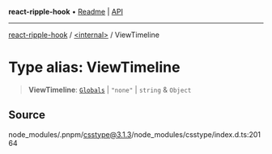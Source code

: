 **react-ripple-hook** • [Readme](../../README.md) \| [API](../../globals.md)

---

[react-ripple-hook](../../README.md) / [\<internal\>](../README.md) / ViewTimeline

# Type alias: ViewTimeline

> **ViewTimeline**: [`Globals`](Globals.md) \| `"none"` \| `string` & `Object`

## Source

node_modules/.pnpm/csstype@3.1.3/node_modules/csstype/index.d.ts:20164

